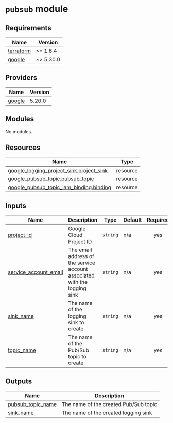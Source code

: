 # `pubsub` module

<!-- BEGIN_TF_DOCS -->
## Requirements

| Name | Version |
|------|---------|
| <a name="requirement_terraform"></a> [terraform](#requirement\_terraform) | >= 1.6.4 |
| <a name="requirement_google"></a> [google](#requirement\_google) | ~> 5.30.0 |

## Providers

| Name | Version |
|------|---------|
| <a name="provider_google"></a> [google](#provider\_google) | 5.20.0 |

## Modules

No modules.

## Resources

| Name | Type |
|------|------|
| [google_logging_project_sink.project_sink](https://registry.terraform.io/providers/hashicorp/google/latest/docs/resources/logging_project_sink) | resource |
| [google_pubsub_topic.pubsub_topic](https://registry.terraform.io/providers/hashicorp/google/latest/docs/resources/pubsub_topic) | resource |
| [google_pubsub_topic_iam_binding.binding](https://registry.terraform.io/providers/hashicorp/google/latest/docs/resources/pubsub_topic_iam_binding) | resource |

## Inputs

| Name | Description | Type | Default | Required |
|------|-------------|------|---------|:--------:|
| <a name="input_project_id"></a> [project\_id](#input\_project\_id) | Google Cloud Project ID | `string` | n/a | yes |
| <a name="input_service_account_email"></a> [service\_account\_email](#input\_service\_account\_email) | The email address of the service account associated with the logging sink | `string` | n/a | yes |
| <a name="input_sink_name"></a> [sink\_name](#input\_sink\_name) | The name of the logging sink to create | `string` | n/a | yes |
| <a name="input_topic_name"></a> [topic\_name](#input\_topic\_name) | The name of the Pub/Sub topic to create | `string` | n/a | yes |

## Outputs

| Name | Description |
|------|-------------|
| <a name="output_pubsub_topic_name"></a> [pubsub\_topic\_name](#output\_pubsub\_topic\_name) | The name of the created Pub/Sub topic |
| <a name="output_sink_name"></a> [sink\_name](#output\_sink\_name) | The name of the created logging sink |
<!-- END_TF_DOCS -->
